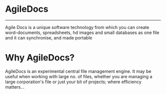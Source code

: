 # AgileDocs
----
Agile Docs is a unique software technology from which you can create word-documents, spreadsheets, 
hd images and small databases as one file and it can synchronise, and made portable

# Why AgileDocs?

AgileDocs is an experimental central file management engine. It may be useful when working with large no. of files, whether you are managing a large corporation's file or just your bit of projects; where efficiency matters...

